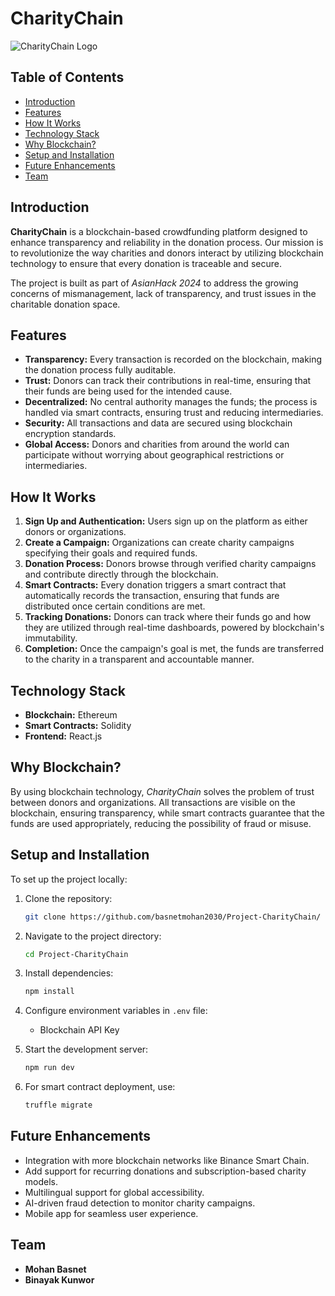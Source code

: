 
# CharityChain

![CharityChain Logo](./charitychain/src/images/charitychain-logo.png)

## Table of Contents
- [Introduction](#introduction)
- [Features](#features)
- [How It Works](#how-it-works)
- [Technology Stack](#technology-stack)
- [Why Blockchain?](#why-blockchain)
- [Setup and Installation](#setup-and-installation)
- [Future Enhancements](#future-enhancements)
- [Team](#team)

## Introduction

**CharityChain** is a blockchain-based crowdfunding platform designed to enhance transparency and reliability in the donation process. Our mission is to revolutionize the way charities and donors interact by utilizing blockchain technology to ensure that every donation is traceable and secure.

The project is built as part of *AsianHack 2024* to address the growing concerns of mismanagement, lack of transparency, and trust issues in the charitable donation space.

## Features

- **Transparency:** Every transaction is recorded on the blockchain, making the donation process fully auditable.
- **Trust:** Donors can track their contributions in real-time, ensuring that their funds are being used for the intended cause.
- **Decentralized:** No central authority manages the funds; the process is handled via smart contracts, ensuring trust and reducing intermediaries.
- **Security:** All transactions and data are secured using blockchain encryption standards.
- **Global Access:** Donors and charities from around the world can participate without worrying about geographical restrictions or intermediaries.

## How It Works

1. **Sign Up and Authentication:** Users sign up on the platform as either donors or organizations.
2. **Create a Campaign:** Organizations can create charity campaigns specifying their goals and required funds.
3. **Donation Process:** Donors browse through verified charity campaigns and contribute directly through the blockchain.
4. **Smart Contracts:** Every donation triggers a smart contract that automatically records the transaction, ensuring that funds are distributed once certain conditions are met.
5. **Tracking Donations:** Donors can track where their funds go and how they are utilized through real-time dashboards, powered by blockchain's immutability.
6. **Completion:** Once the campaign's goal is met, the funds are transferred to the charity in a transparent and accountable manner.

## Technology Stack

- **Blockchain:** Ethereum
- **Smart Contracts:** Solidity
- **Frontend:** React.js

## Why Blockchain?

By using blockchain technology, *CharityChain* solves the problem of trust between donors and organizations. All transactions are visible on the blockchain, ensuring transparency, while smart contracts guarantee that the funds are used appropriately, reducing the possibility of fraud or misuse.

## Setup and Installation

To set up the project locally:

1. Clone the repository:
   ```bash
   git clone https://github.com/basnetmohan2030/Project-CharityChain/
   ```

2. Navigate to the project directory:
   ```bash
   cd Project-CharityChain
   ```

3. Install dependencies:
   ```bash
   npm install
   ```

4. Configure environment variables in `.env` file:
   - Blockchain API Key
   
5. Start the development server:
   ```bash
   npm run dev
   ```

6. For smart contract deployment, use:
   ```bash
   truffle migrate
   ```

## Future Enhancements

- Integration with more blockchain networks like Binance Smart Chain.
- Add support for recurring donations and subscription-based charity models.
- Multilingual support for global accessibility.
- AI-driven fraud detection to monitor charity campaigns.
- Mobile app for seamless user experience.

## Team

- **Mohan Basnet**
- **Binayak Kunwor**
